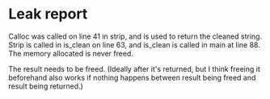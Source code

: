 # Leak report

Calloc was called on line 41 in strip, and is used to return the cleaned string. Strip is called in is_clean on line 63, and is_clean is called in main at line 88. The memory allocated is never freed.

The result needs to be freed. (Ideally after it's returned, but I think freeing it beforehand also works if nothing happens between result being freed and result being returned.)
